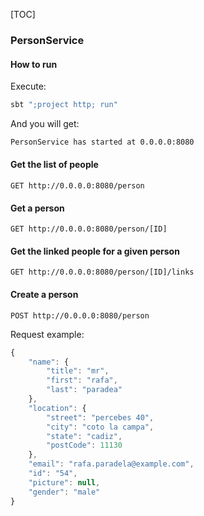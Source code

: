[TOC]

### PersonService

#### How to run

Execute:

```bash
sbt ";project http; run"
```

And you will get:

```bash
PersonService has started at 0.0.0.0:8080
```

#### Get the list of people

`GET http://0.0.0.0:8080/person`


#### Get a person

`GET http://0.0.0.0:8080/person/[ID]`

#### Get the linked people for a given person

`GET http://0.0.0.0:8080/person/[ID]/links`

#### Create a person

`POST http://0.0.0.0:8080/person`

Request example:

```javascript
{
    "name": {
        "title": "mr",
        "first": "rafa",
        "last": "paradea"
    },
    "location": {
        "street": "percebes 40",
        "city": "coto la campa",
        "state": "cadiz",
        "postCode": 11130
    },
    "email": "rafa.paradela@example.com",
    "id": "54",
    "picture": null,
    "gender": "male"
}
```
